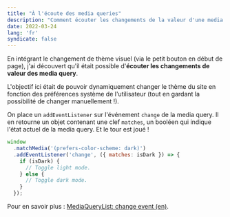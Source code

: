 ```yaml
---
title: "À l'écoute des media queries"
description: "Comment écouter les changements de la valeur d'une media query en JavaScript"
date: 2022-03-24
lang: 'fr'
syndicate: false
---
```


En intégrant le changement de thème visuel (via le petit bouton en début de page), j'ai découvert qu'il était possible d'**écouter les changements de valeur des media query**.

L'objectif ici était de pouvoir dynamiquement changer le thème du site en fonction des préférences système de l'utilisateur (tout en gardant la possibilité de changer manuellement !).

On place un `addEventListener` sur l'événement `change` de la media query. Il en retourne un objet contenant une clef `matches`, un booléen qui indique l'état actuel de la media query. Et le tour est joué !

```javascript
window
  .matchMedia('(prefers-color-scheme: dark)')
  .addEventListener('change', ({ matches: isDark }) => {
    if (isDark) {
      // Toggle light mode.
    } else {
      // Toggle dark mode.
    }
  });
```

Pour en savoir plus : [MediaQueryList: change event (en)](https://developer.mozilla.org/en-US/docs/Web/API/MediaQueryList/change_event).
